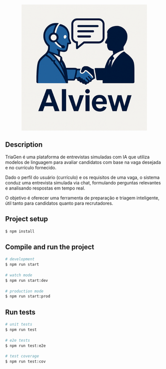 <p align="center">
    <img src="./docs/AIview.png" width="400" height="400" alt="Project Logo" />
</p>

## Description

TriaGen é uma plataforma de entrevistas simuladas com IA que utiliza modelos de linguagem para avaliar candidatos com base na vaga desejada e no currículo fornecido.

Dado o perfil do usuário (currículo) e os requisitos de uma vaga, o sistema conduz uma entrevista simulada via chat, formulando perguntas relevantes e analisando respostas em tempo real.

O objetivo é oferecer uma ferramenta de preparação e triagem inteligente, útil tanto para candidatos quanto para recrutadores.

## Project setup

```bash
$ npm install
```

## Compile and run the project

```bash
# development
$ npm run start

# watch mode
$ npm run start:dev

# production mode
$ npm run start:prod
```

## Run tests

```bash
# unit tests
$ npm run test

# e2e tests
$ npm run test:e2e

# test coverage
$ npm run test:cov
```
